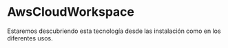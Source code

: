# AwsCloudWorkspace
Estaremos descubriendo esta tecnología desde las instalación como en los diferentes usos.
